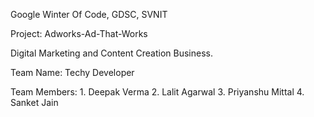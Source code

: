  Google Winter Of Code, GDSC, SVNIT
 
Project:  Adworks-Ad-That-Works

Digital Marketing and Content Creation Business.

Team Name: Techy Developer

Team Members: 1. Deepak Verma
             2. Lalit Agarwal
             3. Priyanshu Mittal
             4. Sanket Jain
             

